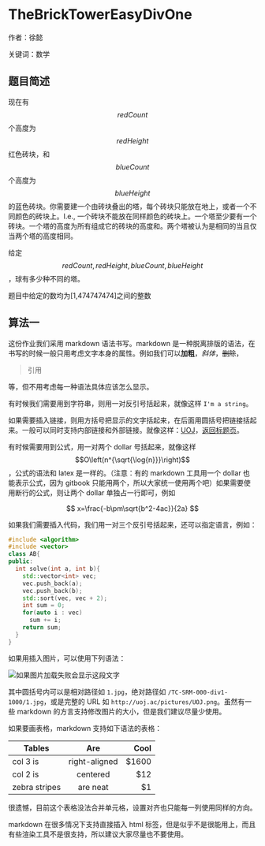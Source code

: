 # TheBrickTowerEasyDivOne
作者：徐懿

关键词：数学
## 题目简述
现在有$$redCount$$个高度为$$redHeight$$红色砖块，和$$blueCount$$个高度为$$blueHeight$$的蓝色砖块。你需要建一个由砖块叠出的塔，每个砖块只能放在地上，或者一个不同颜色的砖块上。I.e., 一个砖块不能放在同样颜色的砖块上。一个塔至少要有一个砖块。一个塔的高度为所有组成它的砖块的高度和。两个塔被认为是相同的当且仅当两个塔的高度相同。

给定$$redCount,redHeight,blueCount,blueHeight$$，球有多少种不同的塔。

题目中给定的数均为[1,474747474]之间的整数

## 算法一
这份作业我们采用 markdown 语法书写。markdown 是一种脱离排版的语法，在书写的时候一般只用考虑文字本身的属性。例如我们可以**加粗**，*斜体*，~~删除~~，

> 引用

等，但不用考虑每一种语法具体应该怎么显示。

有时候我们需要用到字符串，则用一对反引号括起来，就像这样 `I'm a string`。

如果需要插入链接，则用方括号把显示的文字括起来，在后面用圆括号把链接括起来。一般可以同时支持内部链接和外部链接。就像这样：[UOJ](http://uoj.ac/)，[返回标题页](/)。

有时候需要用到公式，用一对两个 dollar 号括起来，就像这样 $$O\left(n^{\sqrt{\log{n}}}\right)$$，公式的语法和 latex 是一样的。（注意：有的 markdown 工具用一个 dollar 也能表示公式，因为 gitbook 只能用两个，所以大家统一使用两个吧）如果需要使用断行的公式，则让两个 dollar 单独占一行即可，例如

$$
x=\frac{-b\pm\sqrt{b^2-4ac}}{2a}
$$

如果我们需要插入代码，我们用一对三个反引号括起来，还可以指定语言，例如：

```C++
#include <algorithm>
#include <vector>
class AB{
public:
  int solve(int a, int b){
    std::vector<int> vec;
    vec.push_back(a);
    vec.push_back(b);
    std::sort(vec, vec + 2);
    int sum = 0;
    for(auto i : vec)
      sum += i;
    return sum;
  }
}
```

如果用插入图片，可以使用下列语法：

![如果图片加载失败会显示这段文字](1.jpg)

其中圆括号内可以是相对路径如 `1.jpg`，绝对路径如 `/TC-SRM-000-div1-1000/1.jpg`，或是完整的 URL 如 `http://uoj.ac/pictures/UOJ.png`。虽然有一些 markdown 的方言支持修改图片的大小，但是我们建议尽量少使用。

如果要画表格，markdown 支持如下语法的表格：

| Tables        | Are           | Cool  |
| ------------- |:-------------:| -----:|
| col 3 is      | right-aligned | $1600 |
| col 2 is      | centered      |   $12 |
| zebra stripes | are neat      |    $1 |

很遗憾，目前这个表格没法合并单元格，设置对齐也只能每一列使用同样的方向。

markdown 在很多情况下支持直接插入 html 标签，但是似乎不是很能用上，而且有些渲染工具不是很支持，所以建议大家尽量也不要使用。

